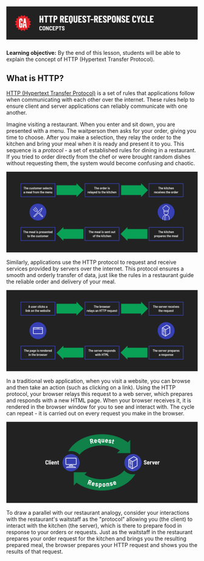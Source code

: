 # ![HTTP Request-Response Cycle - Concepts](./assets/hero.png)

**Learning objective:** By the end of this lesson, students will be able to explain the concept of HTTP (Hypertext Transfer Protocol).

## What is HTTP?

[HTTP (Hypertext Transfer Protocol)](https://developer.mozilla.org/en-US/docs/Web/HTTP) is a set of rules that applications follow when communicating with each other over the internet. These rules help to ensure client and server applications can reliably communicate with one another.

Imagine visiting a restaurant. When you enter and sit down, you are presented with a menu. The waitperson then asks for your order, giving you time to choose. After you make a selection, they relay the order to the kitchen and bring your meal when it is ready and present it to you. This sequence is a *protocol* - a set of established rules for dining in a restaurant. If you tried to order directly from the chef or were brought random dishes without requesting them, the system would become confusing and chaotic.

![Steps in the restaurant protocol](./assets/restaurant-protocol.png)

Similarly, applications use the HTTP protocol to request and receive services provided by servers over the internet. This protocol ensures a smooth and orderly transfer of data, just like the rules in a restaurant guide the reliable order and delivery of your meal.

![Steps in the hypertext-transfer-protocol](./assets/hypertext-transfer-protocol.png)

In a traditional web application, when you visit a website, you can browse and then take an action (such as clicking on a link). Using the HTTP protocol, your browser relays this request to a web server, which prepares and responds with a new HTML page. When your browser receives it, it is rendered in the browser window for you to see and interact with. The cycle can repeat - it is carried out on every request you make in the browser.

![HTTP Request-Response Cycle](./assets/req-res-cycle.png)

To draw a parallel with our restaurant analogy, consider your interactions with the restaurant's waitstaff as the "protocol" allowing you (the client) to interact with the kitchen (the server), which is there to prepare food in response to your orders or requests. Just as the waitstaff in the restaurant prepares your order request for the kitchen and brings you the resulting prepared meal, the browser prepares your HTTP request and shows you the results of that request.
